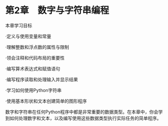    

# 第2章　数字与字符串编程

本章学习目标

·定义与使用变量和常量

·理解整数和浮点数的属性与限制

·领会注释和代码布局的重要性

·编写算术表达式和赋值语句

·编写程序读取和处理输入并显示结果

·学习如何使用Python字符串

·使用基本形状和文本创建简单的图形程序

数字和字符串在任何Python程序中都是非常重要的数据类型。在本章中，你会学到如何处理数字和文本，以及编写使用这些数据类型执行实际任务的简单程序。